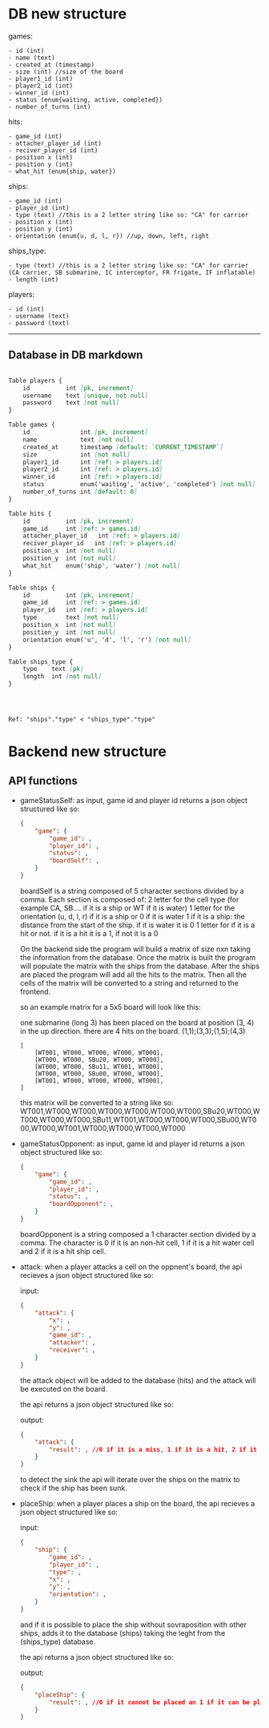 # DB new structure

games:

    - id (int)
    - name (text)
    - created_at (timestamp)
    - size (int) //size of the board
    - player1_id (int)
    - player2_id (int)
    - winner_id (int)
    - status (enum{waiting, active, completed})
    - number_of_turns (int)

hits:

    - game_id (int)
    - attacher_player_id (int)
    - reciver_player_id (int)
    - position x (int)
    - position y (int)
    - what_hit (enum{ship, water})

ships:

    - game_id (int)
    - player_id (int)
    - type (text) //this is a 2 letter string like so: "CA" for carrier
    - position x (int)
    - position y (int)
    - orientation (enum{u, d, l, r}) //up, down, left, right

ships_type:

    - type (text) //this is a 2 letter string like so: "CA" for carrier (CA carrier, SB submarine, IC interceptor, FR frigate, IF inflatable)
    - length (int)

players:

    - id (int)
    - username (text)
    - password (text)

---
## Database in DB markdown

```md

Table players {
    id          int [pk, increment]
    username    text [unique, not null]
    password    text [not null]
}

Table games {
    id              int [pk, increment]
    name            text [not null]
    created_at      timestamp [default: `CURRENT_TIMESTAMP`]
    size            int [not null]
    player1_id      int [ref: > players.id]
    player2_id      int [ref: > players.id]
    winner_id       int [ref: > players.id]
    status          enum('waiting', 'active', 'completed') [not null]
    number_of_turns int [default: 0]
}

Table hits {
    id          int [pk, increment]
    game_id     int [ref: > games.id]
    attacher_player_id   int [ref: > players.id]
    reciver_player_id   int [ref: > players.id]
    position_x  int [not null]
    position_y  int [not null]
    what_hit    enum('ship', 'water') [not null]
}

Table ships {
    id          int [pk, increment]
    game_id     int [ref: > games.id]
    player_id   int [ref: > players.id]
    type        text [not null]
    position_x  int [not null]
    position_y  int [not null]
    orientation enum('u', 'd', 'l', 'r') [not null]
}

Table ships_type {
    type    text [pk]
    length  int [not null]
}




Ref: "ships"."type" < "ships_type"."type"

```


# Backend new structure

## API functions

- gameStatusSelf:
    as input, game id and player id
    returns a json object structured like so:
    ```json
    {
        "game": {
            "game_id": ,
            "player_id": ,
            "status": ,
            "boardSelf": ,
        }
    }
    ```

    boardSelf is a string composed of 5 character sections divided by a comma. Each section is composed of:
     2 letter for the cell type (for example CA, SB.... if it is a ship or WT if it is water)
     1 letter for the orientation (u, d, l, r) if it is a ship or 0 if it is water
     1 if it is a ship: the distance from the start of the ship. if it is water it is 0
     1 letter for if it is a hit or not. if it is a hit it is a 1, if not it is a 0

    On the backend side the program will build a matrix of size nxn taking the information from the database.
    Once the matrix is built the program will populate the matrix with the ships from the database.
    After the ships are placed the program will add all the hits to the matrix.
    Then all the cells of the matrix will be converted to a string and returned to the frontend.

    so an example matrix for a 5x5 board will look like this:

    one submarine (long 3) has been placed on the board at position (3, 4) in the up direction.
    there are 4 hits on the board. (1,1);(3,3);(1,5);(4,3)

    ```
    [
        [WT001, WT000, WT000, WT000, WT000],
        [WT000, WT000, SBu20, WT000, WT000],
        [WT000, WT000, SBu11, WT001, WT000],
        [WT000, WT000, SBu00, WT000, WT000],
        [WT001, WT000, WT000, WT000, WT000],
    ]
    ```

    this matrix will be converted to a string like so:
    WT001,WT000,WT000,WT000,WT000,WT000,WT000,SBu20,WT000,WT000,WT000,WT000,SBu11,WT001,WT000,WT000,WT000,SBu00,WT000,WT000,WT001,WT000,WT000,WT000,WT000

- gameStatusOpponent:
    as input, game id and player id
    returns a json object structured like so:

    ```json
    {
        "game": {
            "game_id": ,
            "player_id": ,
            "status": ,
            "boardOpponent": ,
        }
    }
    ```

    boardOpponent is a string composed a 1 character section divided by a comma. The character is 0 if it is an non-hit cell, 1 if it is a hit water cell and 2 if it is a hit ship cell.

- attack:
    when a player attacks a cell on the oppnent's board, the api recieves a json object structured like so:

    input:

    ```json
    {
        "attack": {
            "x": ,
            "y": ,
            "game_id": ,
            "attacker": ,
            "receiver": ,
        }
    }
    ```

    the attack object will be added to the database (hits) and the attack will be executed on the board.

    the api returns a json object structured like so:

    output:

    ```json
    {
        "attack": {
            "result": , //0 if it is a miss, 1 if it is a hit, 2 if it is a sink
        }
    }
    ```

    to detect the sink the api will iterate over the ships on the matrix to check if the ship has been sunk.

- placeShip:
    when a player places a ship on the board, the api recieves a json object structured like so:   

    input:

    ```json
    {
        "ship": { 
            "game_id": ,
            "player_id": ,
            "type": ,
            "x": ,
            "y": ,
            "orientation": ,
        }
    }
    ```

    and if it is possible to place the ship without sovraposition with other ships, adds it to the database (ships) taking the leght from the (ships_type) database.

    the api returns a json object structured like so:

    output:

    ```json
    {
        "placeShip": {
            "result": , //0 if it cannot be placed an 1 if it can be placed
        }
    }
    ```

